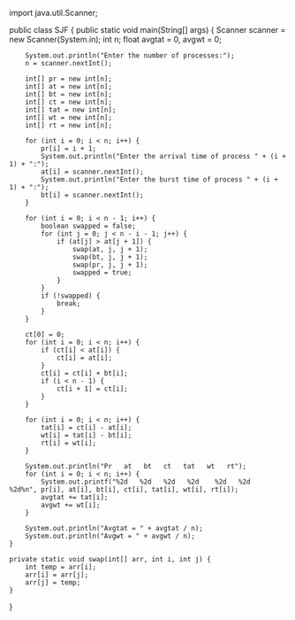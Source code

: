 import java.util.Scanner;

public class SJF {
    public static void main(String[] args) {
        Scanner scanner = new Scanner(System.in);
        int n;
        float avgtat = 0, avgwt = 0;

        System.out.println("Enter the number of processes:");
        n = scanner.nextInt();

        int[] pr = new int[n];
        int[] at = new int[n];
        int[] bt = new int[n];
        int[] ct = new int[n];
        int[] tat = new int[n];
        int[] wt = new int[n];
        int[] rt = new int[n];

        for (int i = 0; i < n; i++) {
            pr[i] = i + 1;
            System.out.println("Enter the arrival time of process " + (i + 1) + ":");
            at[i] = scanner.nextInt();
            System.out.println("Enter the burst time of process " + (i + 1) + ":");
            bt[i] = scanner.nextInt();
        }

        for (int i = 0; i < n - 1; i++) {
            boolean swapped = false;
            for (int j = 0; j < n - i - 1; j++) {
                if (at[j] > at[j + 1]) {
                    swap(at, j, j + 1);
                    swap(bt, j, j + 1);
                    swap(pr, j, j + 1);
                    swapped = true;
                }
            }
            if (!swapped) {
                break;
            }
        }

        ct[0] = 0;
        for (int i = 0; i < n; i++) {
            if (ct[i] < at[i]) {
                ct[i] = at[i];
            }
            ct[i] = ct[i] + bt[i];
            if (i < n - 1) {
                ct[i + 1] = ct[i];
            }
        }

        for (int i = 0; i < n; i++) {
            tat[i] = ct[i] - at[i];
            wt[i] = tat[i] - bt[i];
            rt[i] = wt[i];
        }

        System.out.println("Pr   at   bt   ct   tat   wt   rt");
        for (int i = 0; i < n; i++) {
            System.out.printf("%2d   %2d   %2d   %2d    %2d   %2d   %2d%n", pr[i], at[i], bt[i], ct[i], tat[i], wt[i], rt[i]);
            avgtat += tat[i];
            avgwt += wt[i];
        }

        System.out.println("Avgtat = " + avgtat / n);
        System.out.println("Avgwt = " + avgwt / n);
    }

    private static void swap(int[] arr, int i, int j) {
        int temp = arr[i];
        arr[i] = arr[j];
        arr[j] = temp;
    }
}
